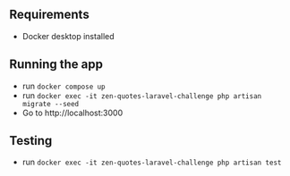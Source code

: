 ## Requirements
- Docker desktop installed

## Running the app
- run `docker compose up`
- run `docker exec -it zen-quotes-laravel-challenge php artisan migrate --seed`
- Go to http://localhost:3000

## Testing
- run `docker exec -it zen-quotes-laravel-challenge php artisan test`
